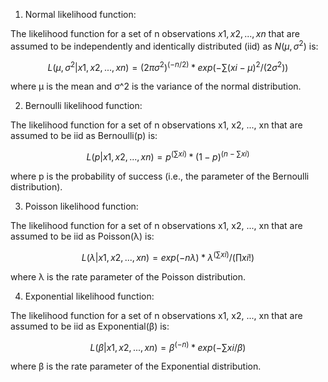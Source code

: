 1.  Normal likelihood function:

The likelihood function for a set of n observations $x1, x2, ..., xn$ that are assumed to be independently and identically distributed (iid) as $N(μ, σ^2)$ is:

$$L(μ, σ^2|x1, x2, ..., xn) = (2πσ^2)^(-n/2) * exp(-∑(xi - μ)^2 / (2σ^2))$$

where μ is the mean and σ^2 is the variance of the normal distribution.

2.  Bernoulli likelihood function:

The likelihood function for a set of n observations x1, x2, ..., xn that are assumed to be iid as Bernoulli(p) is:

$$L(p|x1, x2, ..., xn) = p^(∑xi) * (1-p)^(n-∑xi)$$

where p is the probability of success (i.e., the parameter of the Bernoulli distribution).

3.  Poisson likelihood function:

The likelihood function for a set of n observations x1, x2, ..., xn that are assumed to be iid as Poisson(λ) is:

$$L(λ|x1, x2, ..., xn) = exp(-nλ) * λ^(∑xi) / (∏xi!)$$

where λ is the rate parameter of the Poisson distribution.

4.  Exponential likelihood function:

The likelihood function for a set of n observations x1, x2, ..., xn that are assumed to be iid as Exponential(β) is:

$$L(β|x1, x2, ..., xn) = β^(-n) * exp(-∑xi / β)$$

where β is the rate parameter of the Exponential distribution.

